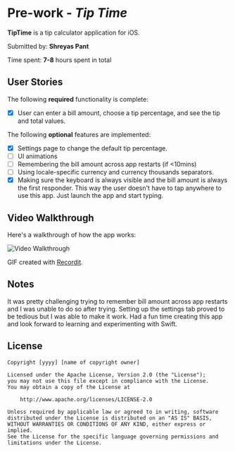 # Pre-work - *Tip Time*

**TipTime** is a tip calculator application for iOS.

Submitted by: **Shreyas Pant**

Time spent: **7-8** hours spent in total

## User Stories

The following **required** functionality is complete:

* [x] User can enter a bill amount, choose a tip percentage, and see the tip and total values.

The following **optional** features are implemented:
* [x] Settings page to change the default tip percentage.
* [ ] UI animations
* [ ] Remembering the bill amount across app restarts (if <10mins)
* [ ] Using locale-specific currency and currency thousands separators.
* [x] Making sure the keyboard is always visible and the bill amount is always the first responder. This way the user doesn't have to tap anywhere to use this app. Just launch the app and start typing.

## Video Walkthrough 

Here's a walkthrough of how the app works:

<img src='http://g.recordit.co/3uHm22YEsI.gif' title='TipTime' width='' alt='Video Walkthrough' />

GIF created with [Recordit](https://recordit.co/).

## Notes
It was pretty challenging trying to remember bill amount across app restarts and I was unable to do so after trying. Setting up the settings tab proved to be tedious but I was able to make it work. Had a fun time creating this app and look forward to learning and experimenting with Swift. 
## License

    Copyright [yyyy] [name of copyright owner]

    Licensed under the Apache License, Version 2.0 (the "License");
    you may not use this file except in compliance with the License.
    You may obtain a copy of the License at

        http://www.apache.org/licenses/LICENSE-2.0

    Unless required by applicable law or agreed to in writing, software
    distributed under the License is distributed on an "AS IS" BASIS,
    WITHOUT WARRANTIES OR CONDITIONS OF ANY KIND, either express or implied.
    See the License for the specific language governing permissions and
    limitations under the License.
